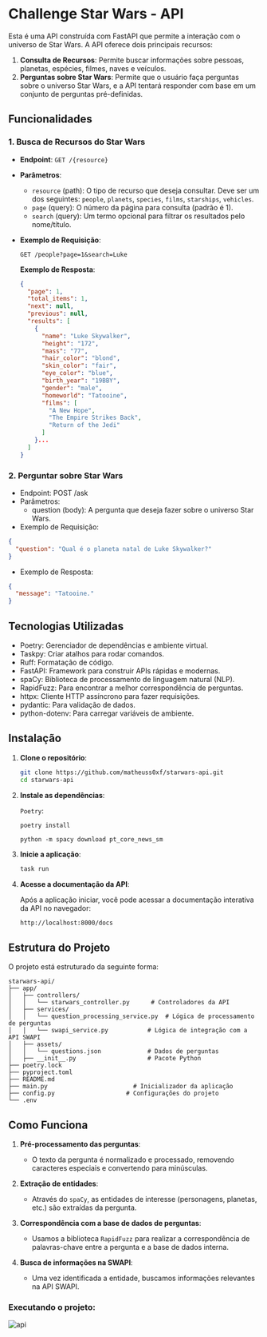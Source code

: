 # Challenge Star Wars - API

Esta é uma API construída com FastAPI que permite a interação com o universo de Star Wars. A API oferece dois principais recursos:

1. **Consulta de Recursos**: Permite buscar informações sobre pessoas, planetas, espécies, filmes, naves e veículos.
2. **Perguntas sobre Star Wars**: Permite que o usuário faça perguntas sobre o universo Star Wars, e a API tentará responder com base em um conjunto de perguntas pré-definidas.

## Funcionalidades

### 1. Busca de Recursos do Star Wars

- **Endpoint**: `GET /{resource}`
- **Parâmetros**:
  - `resource` (path): O tipo de recurso que deseja consultar. Deve ser um dos seguintes: `people`, `planets`, `species`, `films`, `starships`, `vehicles`.
  - `page` (query): O número da página para consulta (padrão é 1).
  - `search` (query): Um termo opcional para filtrar os resultados pelo nome/título.
  
- **Exemplo de Requisição**:

  `GET /people?page=1&search=Luke`

  **Exemplo de Resposta**:
    ```json
    {
      "page": 1,
      "total_items": 1,
      "next": null,
      "previous": null,
      "results": [
        {
          "name": "Luke Skywalker",
          "height": "172",
          "mass": "77",
          "hair_color": "blond",
          "skin_color": "fair",
          "eye_color": "blue",
          "birth_year": "19BBY",
          "gender": "male",
          "homeworld": "Tatooine",
          "films": [
            "A New Hope",
            "The Empire Strikes Back",
            "Return of the Jedi"
          ]
        }...
      ]
    }
    ```
### 2. Perguntar sobre Star Wars
- Endpoint: POST /ask
- Parâmetros:
  - question (body): A pergunta que deseja fazer sobre o universo Star Wars. 
- Exemplo de Requisição:
```json
{
  "question": "Qual é o planeta natal de Luke Skywalker?"
}
```
- Exemplo de Resposta:
```json
{
  "message": "Tatooine."
}
```

## Tecnologias Utilizadas
- Poetry: Gerenciador de dependências e ambiente virtual.
- Taskpy: Criar atalhos para rodar comandos.
- Ruff: Formatação de código.
- FastAPI: Framework para construir APIs rápidas e modernas.
- spaCy: Biblioteca de processamento de linguagem natural (NLP).
- RapidFuzz: Para encontrar a melhor correspondência de perguntas.
- httpx: Cliente HTTP assíncrono para fazer requisições.
- pydantic: Para validação de dados.
- python-dotenv: Para carregar variáveis de ambiente.

## Instalação

1. **Clone o repositório**:

    ```bash
    git clone https://github.com/matheuss0xf/starwars-api.git
    cd starwars-api
    ```

2. **Instale as dependências**:

   `Poetry`:

   ```bash
   poetry install
   ```
    ```python -m spacy download pt_core_news_sm```
3. **Inicie a aplicação**:

    ```bash
    task run
    ```

4. **Acesse a documentação da API**:

    Após a aplicação iniciar, você pode acessar a documentação interativa da API no navegador:

    ```
    http://localhost:8000/docs
    ```

## Estrutura do Projeto

O projeto está estruturado da seguinte forma:

```
starwars-api/
├── app/
│   ├── controllers/
│   │   └── starwars_controller.py      # Controladores da API
│   ├── services/
│   │   └── question_processing_service.py  # Lógica de processamento de perguntas
│   │   └── swapi_service.py           # Lógica de integração com a API SWAPI
│   ├── assets/
│   │   └── questions.json             # Dados de perguntas
│   ├── __init__.py                    # Pacote Python
├── poetry.lock
├── pyproject.toml
├── README.md
├── main.py                        # Inicializador da aplicação
├── config.py                    # Configurações do projeto
└── .env   
```

## Como Funciona

1. **Pré-processamento das perguntas**:
    - O texto da pergunta é normalizado e processado, removendo caracteres especiais e convertendo para minúsculas.

2. **Extração de entidades**:
    - Através do `spaCy`, as entidades de interesse (personagens, planetas, etc.) são extraídas da pergunta.

3. **Correspondência com a base de dados de perguntas**:
    - Usamos a biblioteca `RapidFuzz` para realizar a correspondência de palavras-chave entre a pergunta e a base de dados interna.

4. **Busca de informações na SWAPI**:
    - Uma vez identificada a entidade, buscamos informações relevantes na API SWAPI.

### Executando o projeto:
![api](https://github.com/user-attachments/assets/ab196f5a-d5d1-4628-83ef-44f62be6d321)
